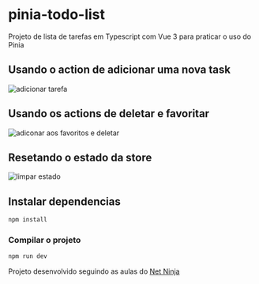 # pinia-todo-list
Projeto de lista de tarefas em Typescript com Vue 3 para praticar o uso do Pinia

## Usando o action de adicionar uma nova task

![adicionar tarefa](https://github.com/user-attachments/assets/1cc62c2f-f3b1-4f7e-8f3a-ac6da2566188)

## Usando os actions de deletar e favoritar

![adiconar aos favoritos e deletar](https://github.com/user-attachments/assets/140c360e-fb95-4930-9425-9ae919a8a026)

## Resetando o estado da store
![limpar estado](https://github.com/user-attachments/assets/e0673ffc-d656-469e-a5ee-535c1ad40fde)




## Instalar dependencias

```sh
npm install
```

### Compilar o projeto

```sh
npm run dev
```
Projeto desenvolvido seguindo as aulas do [Net Ninja](https://www.youtube.com/watch?v=u0B9dysw29A&list=PL4cUxeGkcC9hp28dYyYBy3xoOdoeNw-hD)
